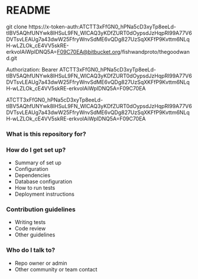 # README #

git clone https://x-token-auth:ATCTT3xFfGN0_hPNa5cD3xyTp8eeLd-tIBV5AQhfUNYwk8lHSuL9FN_WlCAQ3yKDfZURT0dOypsdJzHqpRl99A77V6DVTsvLEAUg7a43dwW25FfryWnvSdME6vQDg827UzSqXKFfP9Kvttm6NLqH-wLZLOk_cE4VV5skRE-erkvolAiWpIDNQ5A=F09C70EA@bitbucket.org/fishwandproto/thegoodwand.git

Authorization: Bearer ATCTT3xFfGN0_hPNa5cD3xyTp8eeLd-tIBV5AQhfUNYwk8lHSuL9FN_WlCAQ3yKDfZURT0dOypsdJzHqpRl99A77V6DVTsvLEAUg7a43dwW25FfryWnvSdME6vQDg827UzSqXKFfP9Kvttm6NLqH-wLZLOk_cE4VV5skRE-erkvolAiWpIDNQ5A=F09C70EA

ATCTT3xFfGN0_hPNa5cD3xyTp8eeLd-tIBV5AQhfUNYwk8lHSuL9FN_WlCAQ3yKDfZURT0dOypsdJzHqpRl99A77V6DVTsvLEAUg7a43dwW25FfryWnvSdME6vQDg827UzSqXKFfP9Kvttm6NLqH-wLZLOk_cE4VV5skRE-erkvolAiWpIDNQ5A=F09C70EA

### What is this repository for? ###



### How do I get set up? ###

* Summary of set up
* Configuration
* Dependencies
* Database configuration
* How to run tests
* Deployment instructions

### Contribution guidelines ###

* Writing tests
* Code review
* Other guidelines

### Who do I talk to? ###

* Repo owner or admin
* Other community or team contact